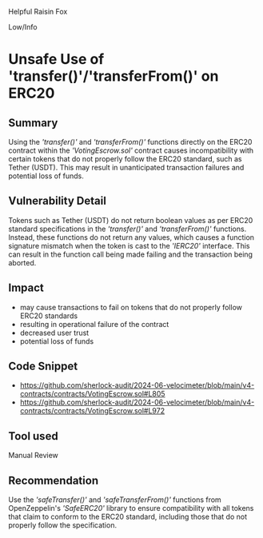 Helpful Raisin Fox

Low/Info

# Unsafe Use of 'transfer()'/'transferFrom()' on ERC20

## Summary
Using the _'transfer()'_ and _'transferFrom()'_ functions directly on the ERC20 contract within the _'VotingEscrow.sol'_ contract causes incompatibility with certain tokens that do not properly follow the ERC20 standard, such as Tether (USDT). This may result in unanticipated transaction failures and potential loss of funds.

## Vulnerability Detail
Tokens such as Tether (USDT) do not return boolean values ​​as per ERC20 standard specifications in the _'transfer()'_ and _'transferFrom()'_ functions. Instead, these functions do not return any values, which causes a function signature mismatch when the token is cast to the _'IERC20'_ interface. This can result in the function call being made failing and the transaction being aborted.

## Impact
- may cause transactions to fail on tokens that do not properly follow ERC20 standards
- resulting in operational failure of the contract
- decreased user trust
- potential loss of funds

## Code Snippet
- https://github.com/sherlock-audit/2024-06-velocimeter/blob/main/v4-contracts/contracts/VotingEscrow.sol#L805
- https://github.com/sherlock-audit/2024-06-velocimeter/blob/main/v4-contracts/contracts/VotingEscrow.sol#L972

## Tool used

Manual Review

## Recommendation
Use the _'safeTransfer()'_ and _'safeTransferFrom()'_ functions from OpenZeppelin's _'SafeERC20'_ library to ensure compatibility with all tokens that claim to conform to the ERC20 standard, including those that do not properly follow the specification.